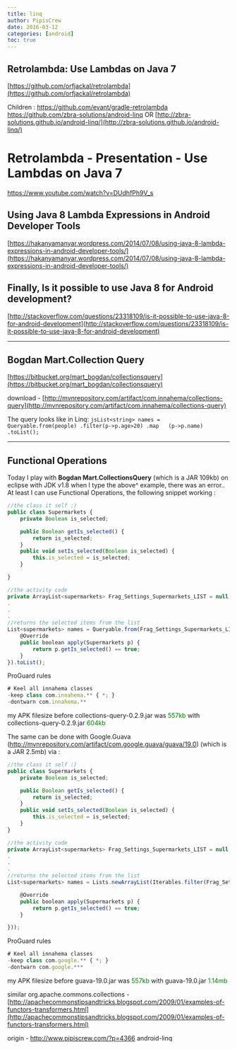 ```yaml
---
title: linq
author: PipisCrew
date: 2016-03-12
categories: [android]
toc: true
---
```


## Retrolambda: Use Lambdas on Java 7

[https://github.com/orfjackal/retrolambda](https://github.com/orfjackal/retrolambda)

Children :
https://github.com/evant/gradle-retrolambda
https://github.com/zbra-solutions/android-linq OR [http://zbra-solutions.github.io/android-linq/](http://zbra-solutions.github.io/android-linq/)

# Retrolambda - Presentation - Use Lambdas on Java 7

https://www.youtube.com/watch?v=DUdhfPh9V_s

## Using Java 8 Lambda Expressions in Android Developer Tools

[https://hakanyamanyar.wordpress.com/2014/07/08/using-java-8-lambda-expressions-in-android-developer-tools/](https://hakanyamanyar.wordpress.com/2014/07/08/using-java-8-lambda-expressions-in-android-developer-tools/)

## Finally, Is it possible to use Java 8 for Android development?

[http://stackoverflow.com/questions/23318109/is-it-possible-to-use-java-8-for-android-development](http://stackoverflow.com/questions/23318109/is-it-possible-to-use-java-8-for-android-development)

* * *

## Bogdan Mart.Collection Query

[https://bitbucket.org/mart_bogdan/collectionsquery](https://bitbucket.org/mart_bogdan/collectionsquery)

download - [http://mvnrepository.com/artifact/com.innahema/collections-query](http://mvnrepository.com/artifact/com.innahema/collections-query)

The query looks like in Linq: ```jsList<string> names = Queryable.from(people)
                                    .filter(p->p.age>20)
                                    .map   (p->p.name)
                                    .toList();```

* * *

## Functional Operations

Today I play with **Bogdan Mart.CollectionsQuery** (which is a JAR 109kb) on eclipse with JDK v1.8 when I type the above^ example, there was an error..  At least I can use Functional Operations, the following snippet working :
```js
//the class it self :)
public class Supermarkets {
	private Boolean is_selected;

	public Boolean getIs_selected() {
		return is_selected;
	}
	public void setIs_selected(Boolean is_selected) {
		this.is_selected = is_selected;
	}

}

//the activity code
private ArrayList<supermarkets> Frag_Settings_Supermarkets_LIST = null;
.
.
.
//returns the selected items from the list
List<supermarkets> names = Queryable.from(Frag_Settings_Supermarkets_LIST).filter(new Predicate<supermarkets>() {
	@Override
	public boolean apply(Supermarkets p) {
		return p.getIs_selected() == true;
	}
}).toList();
```

ProGuard rules
```js
# Keel all innahema classes
-keep class com.innahema.** { *; }
-dontwarn com.innahema.**
```

my APK filesize before collections-query-0.2.9.jar was <span style="color:green">557kb</span>
with collections-query-0.2.9.jar <span style="color:green">604kb</span>

The same can be done with Google.Guava (http://mvnrepository.com/artifact/com.google.guava/guava/19.0) (which is a JAR 2.5mb) via :
```js
//the class it self :)
public class Supermarkets {
	private Boolean is_selected;

	public Boolean getIs_selected() {
		return is_selected;
	}
	public void setIs_selected(Boolean is_selected) {
		this.is_selected = is_selected;
	}
}

//the activity code
private ArrayList<supermarkets> Frag_Settings_Supermarkets_LIST = null;
.
.
.
//returns the selected items from the list
List<supermarkets> names = Lists.newArrayList(Iterables.filter(Frag_Settings_Supermarkets_LIST, new Predicate<supermarkets>(){

	@Override
	public boolean apply(Supermarkets p) {
		return p.getIs_selected() == true;
	}

}));
```

ProGuard rules
```js
# Keel all innahema classes
-keep class com.google.** { *; }
-dontwarn com.google.***
```

my APK filesize before guava-19.0.jar was <span style="color:green">557kb</span>
with guava-19.0.jar <span style="color:green">1.14mb</span>

similar org.apache.commons.collections - [http://apachecommonstipsandtricks.blogspot.com/2009/01/examples-of-functors-transformers.html](http://apachecommonstipsandtricks.blogspot.com/2009/01/examples-of-functors-transformers.html)</supermarkets></supermarkets></supermarkets></supermarkets></supermarkets></supermarkets></string>

origin - http://www.pipiscrew.com/?p=4366 android-linq